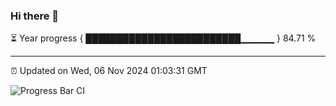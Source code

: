 ### Hi there 👋

⏳ Year progress { █████████████████████████▁▁▁▁▁ } 84.71 %

---

⏰ Updated on Wed, 06 Nov 2024 01:03:31 GMT

![Progress Bar CI](https://github.com/liununu/liununu/workflows/Progress%20Bar%20CI/badge.svg)

